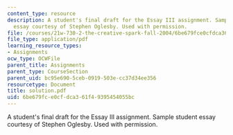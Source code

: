 ```yaml
---
content_type: resource
description: A student's final draft for the Essay III assignment. Sample student
  essay courtesy of Stephen Oglesby. Used with permission.
file: /courses/21w-730-2-the-creative-spark-fall-2004/6be679fce0cfdca361f49395454055bc_solution.pdf
file_type: application/pdf
learning_resource_types:
- Assignments
ocw_type: OCWFile
parent_title: Assignments
parent_type: CourseSection
parent_uid: bc95e690-5ceb-0919-503e-cc37d34ee356
resourcetype: Document
title: solution.pdf
uid: 6be679fc-e0cf-dca3-61f4-9395454055bc
---
```

A student's final draft for the Essay III assignment. Sample student essay courtesy of Stephen Oglesby. Used with permission.

